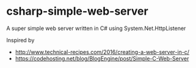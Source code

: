 # csharp-simple-web-server
A super simple web server written in C# using System.Net.HttpListener

Inspired by
* http://www.technical-recipes.com/2016/creating-a-web-server-in-c/
* https://codehosting.net/blog/BlogEngine/post/Simple-C-Web-Server
